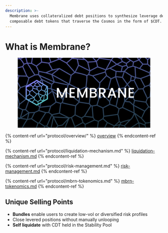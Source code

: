 ```yaml
---
description: >-
  Membrane uses collateralized debt positions to synthesize leverage demand into
  composable debt tokens that traverse the Cosmos in the form of $CDT.
---
```


# What is Membrane?

<figure><img src=".gitbook/assets/image.png" alt=""><figcaption></figcaption></figure>

{% content-ref url="protocol/overview/" %}
[overview](protocol/overview/)
{% endcontent-ref %}

{% content-ref url="protocol/liquidation-mechanism.md" %}
[liquidation-mechanism.md](protocol/liquidation-mechanism.md)
{% endcontent-ref %}

{% content-ref url="protocol/risk-management.md" %}
[risk-management.md](protocol/risk-management.md)
{% endcontent-ref %}

{% content-ref url="protocol/mbrn-tokenomics.md" %}
[mbrn-tokenomics.md](protocol/mbrn-tokenomics.md)
{% endcontent-ref %}

## Unique Selling Points

* **Bundles** enable users to create low-vol or diversified risk profiles
* Close levered positions without manually unlooping
* **Self liquidate** with CDT held in the Stability Pool
